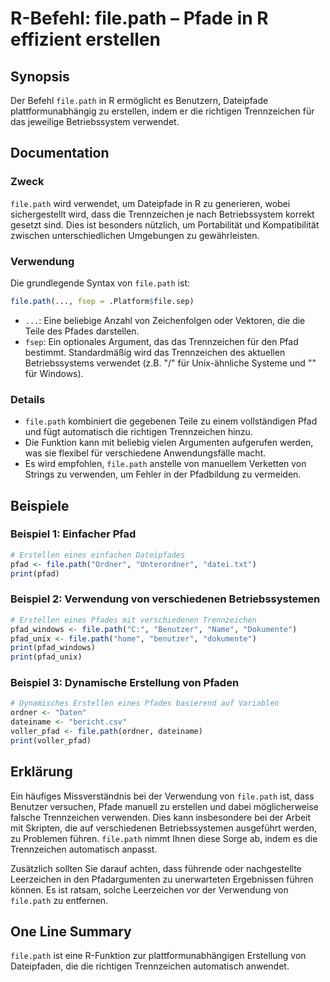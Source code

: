 <!--
Meta Description: # R-Befehl: file.path – Pfade in R effizient erstellen ## Synopsis Der Befehl `file.path` in R ermöglicht es Benutzern, Dateipfade plattformunabhängig...
Meta Keywords: file, path, die, trennzeichen, von
-->

# R-Befehl: file.path – Pfade in R effizient erstellen

## Synopsis
Der Befehl `file.path` in R ermöglicht es Benutzern, Dateipfade plattformunabhängig zu erstellen, indem er die richtigen Trennzeichen für das jeweilige Betriebssystem verwendet.

## Documentation
### Zweck
`file.path` wird verwendet, um Dateipfade in R zu generieren, wobei sichergestellt wird, dass die Trennzeichen je nach Betriebssystem korrekt gesetzt sind. Dies ist besonders nützlich, um Portabilität und Kompatibilität zwischen unterschiedlichen Umgebungen zu gewährleisten.

### Verwendung
Die grundlegende Syntax von `file.path` ist:

```R
file.path(..., fsep = .Platform$file.sep)
```

- `...`: Eine beliebige Anzahl von Zeichenfolgen oder Vektoren, die die Teile des Pfades darstellen.
- `fsep`: Ein optionales Argument, das das Trennzeichen für den Pfad bestimmt. Standardmäßig wird das Trennzeichen des aktuellen Betriebssystems verwendet (z.B. "/" für Unix-ähnliche Systeme und "\" für Windows).

### Details
- `file.path` kombiniert die gegebenen Teile zu einem vollständigen Pfad und fügt automatisch die richtigen Trennzeichen hinzu.
- Die Funktion kann mit beliebig vielen Argumenten aufgerufen werden, was sie flexibel für verschiedene Anwendungsfälle macht.
- Es wird empfohlen, `file.path` anstelle von manuellem Verketten von Strings zu verwenden, um Fehler in der Pfadbildung zu vermeiden.

## Beispiele
### Beispiel 1: Einfacher Pfad
```R
# Erstellen eines einfachen Dateipfades
pfad <- file.path("Ordner", "Unterordner", "datei.txt")
print(pfad)
```

### Beispiel 2: Verwendung von verschiedenen Betriebssystemen
```R
# Erstellen eines Pfades mit verschiedenen Trennzeichen
pfad_windows <- file.path("C:", "Benutzer", "Name", "Dokumente")
pfad_unix <- file.path("home", "benutzer", "dokumente")
print(pfad_windows)
print(pfad_unix)
```

### Beispiel 3: Dynamische Erstellung von Pfaden
```R
# Dynamisches Erstellen eines Pfades basierend auf Variablen
ordner <- "Daten"
dateiname <- "bericht.csv"
voller_pfad <- file.path(ordner, dateiname)
print(voller_pfad)
```

## Erklärung
Ein häufiges Missverständnis bei der Verwendung von `file.path` ist, dass Benutzer versuchen, Pfade manuell zu erstellen und dabei möglicherweise falsche Trennzeichen verwenden. Dies kann insbesondere bei der Arbeit mit Skripten, die auf verschiedenen Betriebssystemen ausgeführt werden, zu Problemen führen. `file.path` nimmt Ihnen diese Sorge ab, indem es die Trennzeichen automatisch anpasst. 

Zusätzlich sollten Sie darauf achten, dass führende oder nachgestellte Leerzeichen in den Pfadargumenten zu unerwarteten Ergebnissen führen können. Es ist ratsam, solche Leerzeichen vor der Verwendung von `file.path` zu entfernen.

## One Line Summary
`file.path` ist eine R-Funktion zur plattformunabhängigen Erstellung von Dateipfaden, die die richtigen Trennzeichen automatisch anwendet.